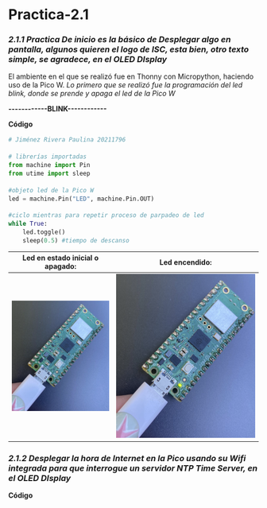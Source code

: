 # Practica-2.1

### *2.1.1 Practica De inicio es la básico de Desplegar algo en pantalla, algunos quieren el logo de ISC, esta bien, otro texto simple, se agradece,  en el OLED DIsplay*

El ambiente en el que se realizó fue en Thonny con Micropython, haciendo uso de la Pico W.
_Lo primero que se realizó fue la programación del led blink, donde se prende y apaga el led de la Pico W_

**------------BLINK------------**

**Código**
```python
# Jiménez Rivera Paulina 20211796

# librerías importadas
from machine import Pin
from utime import sleep

#objeto led de la Pico W
led = machine.Pin("LED", machine.Pin.OUT)

#ciclo mientras para repetir proceso de parpadeo de led
while True:
    led.toggle()
    sleep(0.5) #tiempo de descanso
```

Led en estado inicial o apagado: | Led encendido:
---------------------------------|---------------------------------
![](ledapagado.png)              | ![](ledprendido.png)



### *2.1.2 Desplegar la hora de Internet en la Pico usando su Wifi integrada para que interrogue un servidor NTP Time Server, en el OLED DIsplay*
**Código**
